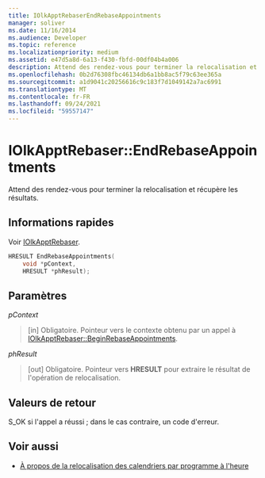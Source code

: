 ```yaml
---
title: IOlkApptRebaserEndRebaseAppointments
manager: soliver
ms.date: 11/16/2014
ms.audience: Developer
ms.topic: reference
ms.localizationpriority: medium
ms.assetid: e47d5a8d-6a13-f430-fbfd-00df04b4a006
description: Attend des rendez-vous pour terminer la relocalisation et récupère les résultats.
ms.openlocfilehash: 0b2d76308fbc46134db6a1bb8ac5f79c63ee365a
ms.sourcegitcommit: a1d9041c20256616c9c183f7d1049142a7ac6991
ms.translationtype: MT
ms.contentlocale: fr-FR
ms.lasthandoff: 09/24/2021
ms.locfileid: "59557147"
---
```

# <a name="iolkapptrebaserendrebaseappointments"></a>IOlkApptRebaser::EndRebaseAppointments

Attend des rendez-vous pour terminer la relocalisation et récupère les résultats.
  
## <a name="quick-info"></a>Informations rapides

Voir [IOlkApptRebaser](iolkapptrebaser.md).
  
```cpp
HRESULT EndRebaseAppointments( 
    void *pContext, 
    HRESULT *phResult);
```

## <a name="parameters"></a>Paramètres

_pContext_
  
> [in] Obligatoire. Pointeur vers le contexte obtenu par un appel à [IOlkApptRebaser::BeginRebaseAppointments](iolkapptrebaser-beginrebaseappointments.md).
    
_phResult_
  
> [out] Obligatoire. Pointeur vers **HRESULT** pour extraire le résultat de l'opération de relocalisation. 
    
## <a name="return-values"></a>Valeurs de retour

S_OK si l'appel a réussi ; dans le cas contraire, un code d'erreur.
  
## <a name="see-also"></a>Voir aussi

- [À propos de la relocalisation des calendriers par programme à l'heure](about-rebasing-calendars-programmatically-for-daylight-saving-time.md)


